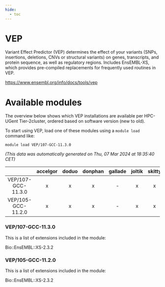 ```yaml
---
hide:
  - toc
---
```


VEP
===


Variant Effect Predictor (VEP) determines the effect of your variants (SNPs, insertions, deletions, CNVs or structural variants) on genes, transcripts, and protein sequence, as well as regulatory regions. Includes EnsEMBL-XS, which provides pre-compiled replacements for frequently used routines in VEP.

https://www.ensembl.org/info/docs/tools/vep
# Available modules


The overview below shows which VEP installations are available per HPC-UGent Tier-2cluster, ordered based on software version (new to old).

To start using VEP, load one of these modules using a `module load` command like:

```shell
module load VEP/107-GCC-11.3.0
```

*(This data was automatically generated on Thu, 07 Mar 2024 at 18:35:40 CET)*  

| |accelgor|doduo|donphan|gallade|joltik|skitty|
| :---: | :---: | :---: | :---: | :---: | :---: | :---: |
|VEP/107-GCC-11.3.0|x|x|x|-|x|x|
|VEP/105-GCC-11.2.0|x|x|x|-|x|x|


### VEP/107-GCC-11.3.0

This is a list of extensions included in the module:

Bio::EnsEMBL::XS-2.3.2

### VEP/105-GCC-11.2.0

This is a list of extensions included in the module:

Bio::EnsEMBL::XS-2.3.2